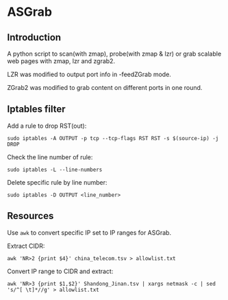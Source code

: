 # ASGrab

## Introduction

A python script to scan(with zmap), probe(with zmap & lzr) or grab scalable web pages with zmap, lzr and zgrab2.

LZR was modified to output port info in -feedZGrab mode.

ZGrab2 was modified to grab content on different ports in one round.

## Iptables filter

Add a rule to drop RST(out):

```
sudo iptables -A OUTPUT -p tcp --tcp-flags RST RST -s $(source-ip) -j DROP
```

Check the line number of rule:

```
sudo iptables -L --line-numbers
```

Delete specific rule by line number:

```
sudo iptables -D OUTPUT <line_number>
```

## Resources

Use `awk` to convert specific IP set to IP ranges for ASGrab.

Extract CIDR:

```
awk 'NR>2 {print $4}' china_telecom.tsv > allowlist.txt
```

Convert IP range to CIDR and extract:

```
awk 'NR>3 {print $1,$2}' Shandong_Jinan.tsv | xargs netmask -c | sed 's/^[ \t]*//g' > allowlist.txt
```